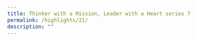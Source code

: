```yaml
---
title: Thinker with a Mission, Leader with a Heart series 7
permalink: /highlights/21/
description: ""
---
```

